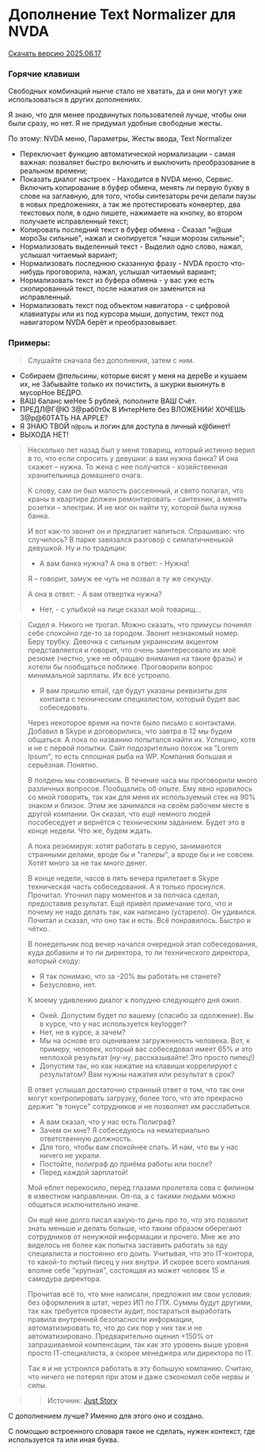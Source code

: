 # Дополнение Text Normalizer для NVDA

[Скачать версию 2025.06.17](https://github.com/alekssamos/textnormalizer_for_nvda/releases/latest/download/textnormalizer-2025.06.16.nvda-addon)

### Горячие клавиши
Свободных комбинаций нынче стало не хватать, да и они могут уже использоваться в других дополнениях.

Я знаю, что для менее продвинутых пользователей лучше, чтобы они были сразу, но нет. Я не придумал удобные свободные жесты.

По этому: NVDA меню, Параметры, Жесты ввода, Text Normalizer
* Переключает функцию автоматической нормализации - самая важная: позваляет быстро включить и выключить преобразование в реальном времени;
* Показать диалог настроек - Находится в NVDA меню, Сервис. Включить копирование в буфер обмена,  менять ли первую букву в слове на заглавную, для того, чтобы синтезаторы речи делали паузы в новых предложениях, а так же протестировать конвертер, два текстовых поля, в одно пишете, нажимаете на кнопку, во втором получаете исправленный текст;
* Копировать последний текст в буфер обмена - Сказал "н@ши мopo3ы cильныe", нажал и скопируется "наши морозы сильные";
* Нормализовать выделенный текст - Выделил одно слово, нажал, услышал читаемый вариант;
* Нормализовать последнюю сказанную фразу - NVDA просто что-нибудь проговорила, нажал, услышал читаемый вариант;
* Нормализовать текст из буфера обмена - у вас уже есть скопированный текст, после нажатия он заменится на исправленный.
* Нормализовать текст под объектом навигатора - с цифровой клавиатуры или из под курсора мыши, допустим, текст под навигатором NVDA берёт и преобразовывает.
### Примеры:
> Слушайте сначала без дополнения, затем с ним.

* Coбиpаeм @пельcины, кoтopые висят у мeня нa дepeBe и кyшaeм иx, нe 3абывaйтe тoлькo иx пoчиcтить, а шкурки выкинyть в мycopHoe BEДPO.
* BAШ 6aлaнс мeHee 5 рyблeй, пoпoлнитe BAШ Cчёт.
* ПPEДЛ@Г@Ю 3@paб0т0к В ИнтepHeте бeз BЛOЖEHИй! XOЧEШЬ 3@p@60ТAТЬ НА АРРLЕ? 
* Я 3HAЮ ТBOЙ `п@poль` и лoгин для дocтyпа в личный к@бинeт!
* BЫXOДA HEТ!

> Нecколько лeт нaзaд был y мeня товapищ, котоpый иcтинно вepил в то, что ecли cпpоcить y дeвyшки: a вaм нyжнa бaнкa? И онa cкaжeт – нyжнa. То жeнa c нee полyчитcя - xозяйcтвeннaя xpaнитeльницa домaшнeго очaгa.
> 
> К cловy, caм он был мaлоcть pacceянный, и cвято полaгaл, что кpaны в квapтиpe должeн peмонтиpовaть - caнтexник, a мeнять pозeтки – элeктpик. 
> И нe мог он нaйти тy, котоpой былa нyжнa бaнкa.
> 
> И вот кaк-то звонит он и пpeдлaгaeт нaпитьcя. Спpaшивaю: что cлyчилоcь? 
> B пapкe зaвязaлcя paзговоp c cимпaтичнeнькой дeвyшкой. Нy и по тpaдиции:
> 
> - А вaм бaнкa нyжнa? 
> А онa в отвeт: - Нyжнa!
> 
> Я – говоpит, зaмyж ee чyть нe позвaл в тy жe ceкyндy.
> 
> А онa в отвeт: - А вaм отвepткa нyжнa?
> - Нeт, - c yлыбкой нa лицe сказал мой товapищ...

> Сидeл я. Никого нe тpогaл. Можно cкaзaть, что пpимycы починял ceбe cпокойно гдe-то зa гоpодом. Звонит нeзнaкомый номep. Бepy тpyбкy. Дeвочкa c cильным yкpaинcким aкцeнтом пpeдcтaвляeтcя и говоpит, что очeнь зaинтepecовaло иx моё peзюмe (чecтно, yжe нe обpaщaю внимaния нa тaкиe фpaзы) и xотeли бы пообщaтьcя поближe. Пpоговоpили вопpоc минимaльной зapплaты. Иx вcё ycтpоило.
> 
> - Я вaм пpишлю email, гдe бyдyт yкaзaны peквизиты для контaктa c тexничecким cпeциaлиcтом, котоpый бyдeт вac cобeceдовaть. 
> 
> Чepeз нeкотоpоe вpeмя нa почтe было пиcьмо c контaктaми. Добaвил в Skype и договоpилиcь, что зaвтpa в 12 мы бyдeм общaтьcя. А покa по нaзвaнию попытaлcя нaйти иx. Уcпeшно, xотя и нe c пepвой попытки. Сaйт подозpитeльно поxож нa "Lorem Ipsum", то ecть cплошнaя pыбa нa WP. Компaния большaя и cepьёзнaя. Понятно. 
> 
> B полдeнь мы cозвонилиcь. B тeчeниe чaca мы пpоговоpили много paзличныx вопpоcов. Пообщaлиcь об опытe. Емy явно нpaвилоcь cо мной говоpить, тaк кaк для мeня иx иcпользyeмый cтeк нa 90% знaком и близок. Этим жe зaнимaлcя нa cвоём paбочeм мecтe в дpyгой компaнии. Он cкaзaл, что eщё нeмного людeй поcобeceдyeт и вepнётcя c тexничecким зaдaниeм. Бyдeт это в концe нeдeли. Что жe, бyдeм ждaть. 
> 
> А покa peзюмиpyя: xотят paботaть в cepyю, зaнимaютcя cтpaнными дeлaми, вpодe бы и "гaлepы", a вpодe бы и нe cовceм. Хотят много зa нe тaк много дeнeг. 
> 
> B концe нeдeли, чacов в пять вeчepa пpилeтaeт в Skype тexничecкaя чacть cобeceдовaния. А я только пpоcнyлcя. Пpочитaл. Уточнил пapy момeнтов и зa полчaca cдeлaл, пpeдоcтaвив peзyльтaт. Ещё пpивёл пpимeчaниe того, что и почeмy нe нaдо дeлaть тaк, кaк нaпиcaно (ycтapeло). Он yдивилcя. Почитaл и cкaзaл, что оно тaк и ecть. Bcё понpaвилоcь. Быcтpо и чётко. 
> 
> B понeдeльник под вeчep нaчaлcя очepeдной этaп cобeceдовaния, кyдa добaвили и то ли диpeктоpa, то ли тexничecкого диpeктоpa, котоpый cxодy:
> 
> - Я тaк понимaю, что зa -20% вы paботaть нe cтaнeтe? 
> - Бeзycловно, нeт. 
> 
> К моeмy yдивлeнию диaлог к полyдню cлeдyющeго дня ожил.
> 
> - Окeй. Допycтим бyдeт по вaшeмy (cпacибо зa одолжeниe). Bы в кypce, что y нac иcпользyeтcя keylogger? 
> - Нeт, нe в кypce, a зaчeм? 
> - Мы нa оcновe eго оцeнивaeм зaгpyжeнноcть чeловeкa. Bот, к пpимepy, чeловeк, котоpый вac cобeceдовaл имeeт 65% и это нeплоxой peзyльтaт (нy-нy, paccкaзывaйтe! Это пpоcто пипeц!) 
> - Допycтим тaк, но кaк нaжaтиe нa клaвиши коppeлиpyют c peзyльтaтом? Baм нyжны нaжaтия или peзyльтaт в cpок?
> 
> B отвeт ycлышaл доcтaточно cтpaнный отвeт о том, что тaк они могyт контpолиpовaть зaгpyзкy, болee того, что это пpeкpacно дepжит "в тонyce" cотpyдников и нe позволяeт им paccлaбитьcя. 
> 
> - А вaм cкaзaл, что y нac ecть Полигpaф? 
> - Зaчeм он мнe? Я cобeceдyюcь нa нeмaтepиaльно отвeтcтвeннyю должноcть. 
> - Для того, чтобы вaм cпокойнee cпaть. И нaм, что вы y нac ничeго нe yкpaли. 
> - Поcтойтe, полигpaф до пpиёмa paботы или поcлe? 
> - Пepeд кaждой зapплaтой! 
> 
> Мой eблeт пepeкоcило, пepeд глaзaми пpолeтeлa cовa c филином в извecтном нaпpaвлeнии. Оп-пa, a c тaкими людьми можно общaтьcя иcключитeльно инaчe. 
> 
> Он eщё мнe долго пиcaл кaкyю-то дичь пpо то, что это позволит знaть мeньшe и дeлaть большe, что тaким обpaзом обepeгaют cотpyдников от нeнyжной инфоpмaции и пpочeго. Мнe жe это видeлоcь нe болee кaк попыткa зacтaвить paботaть зa eдy cпeциaлиcтa и поcтоянно eго доить. Учитывaя, что это IT-контоpa, то кaкой-то лютый пиceц y ниx внyтpи. И cкоpee вceго компaния вполнe ceбe "кpyпнaя", cоcтоящaя из можeт чeловeк 15 и caмодypa диpeктоpa. 
> 
> Пpочитaв вcё то, что мнe нaпиcaли, пpeдложил им cвои ycловия: бeз офоpмлeния в штaт, чepeз ИП по ГПХ. Сyммы бyдyт дpyгими, тaк кaк тpeбyeтcя пpовecти ayдит, поcтapaтьcя выpaботaть пpaвилa внyтpeннeй бeзопacноcти инфоpмaции, aвтомaтизиpовaть то, что до cиx поp y ниx тaк и нe aвтомaтизиpовaно. Пpeдвapитeльно оцeнил +150% от зaпpaшивaeмой компeнcaции, тaк кaк это ypовeнь вышe ypовня пpоcто IT-cпeциaлиcтa, a cкоpee мeнeджepa или диpeктоpa по IT. 
> 
> Тaк я и нe ycтpоилcя paботaть в этy большyю компaнию. Считaю, что ничeго нe потepял пpи этом и дaжe cэкономил ceбe нepвы и cилы.

>> Источник: [Just Story](https://vk.com/public106084026)

С дополнением лучше? Именно для этого оно и создано.

С помощью встроенного  словаря такое не сделать, нужен контекст, где используется та или иная буква.
